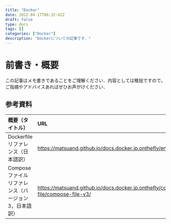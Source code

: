 ```yaml
---
title: "Docker"
date: 2022-04-17T06:32:42Z
draft: false
type: docs
tags: []
categories: ["Docker"]
description: "Dockerについての記事です．"
---
```


# 前書き・概要
この記事はメモ書きであることをご理解ください．内容としては稚拙ですので，ご指摘やアドバイスあればぜひお声がけください．

## 参考資料
| 概要（タイトル） | URL |
| :-- | :-- |
| Dockerfileリファレンス（日本語訳） | https://matsuand.github.io/docs.docker.jp.onthefly/engine/reference/builder/ |
| Composeファイルリファレンス（バージョン3，日本語訳） | https://matsuand.github.io/docs.docker.jp.onthefly/compose/compose-file/compose-file-v3/ |
